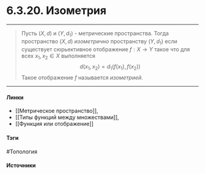 # 6.3.20. Изометрия
***
>Пусть $(X,d)$ и $(Y,d_{1})$ - метрические пространства. Тогда пространство $(X,d)$ *изометрично* пространству $(Y,d_{1})$ если существует сюрьективное отображение $f:X\to Y$ такое что для всех $x_{1},x_{2}\in X$ выполняется $$d(x_{1},x_{2})=d_{1}(f(x_{1}),f(x_{2}))$$ Такое отображение $f$ называется *изометрией*.

***
#### Линки
- [[Метрическое пространство]],
- [[Типы функций между множествами]],
- [[Функция или отображение]]
#### Тэги
 #Топология 
#### Источники

